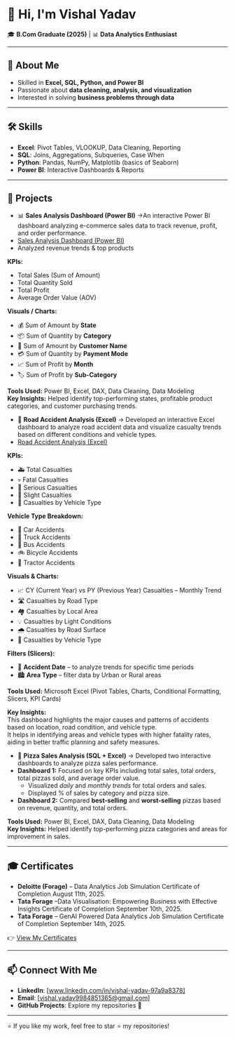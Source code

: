 # 👋 Hi, I'm Vishal Yadav  

🎓 **B.Com Graduate (2025)** | 📊 **Data Analytics Enthusiast**  

---

## 🚀 About Me  
- Skilled in **Excel, SQL, Python, and Power BI**  
- Passionate about **data cleaning, analysis, and visualization**  
- Interested in solving **business problems through data**  

---

## 🛠️ Skills  
- **Excel**: Pivot Tables, VLOOKUP, Data Cleaning, Reporting  
- **SQL**: Joins, Aggregations, Subqueries, Case When  
- **Python**: Pandas, NumPy, Matplotlib (basics of Seaborn)  
- **Power BI**: Interactive Dashboards & Reports  

---

## 📂 Projects  
- 📊 **Sales Analysis Dashboard (Power BI)** →An interactive Power BI dashboard analyzing e-commerce sales data to track revenue, profit, and order performance.
-  [Sales Analysis Dashboard (Power BI)](https://github.com/Vishal1365/Data_Analytics_Projects/tree/main/Ecommerce_Sales_Anaysis)
  - Analyzed revenue trends & top products

**KPIs:**
- Total Sales (Sum of Amount)
- Total Quantity Sold
- Total Profit
- Average Order Value (AOV)

**Visuals / Charts:**
- 💰 Sum of Amount by **State**
- 📦 Sum of Quantity by **Category**
- 👥 Sum of Amount by **Customer Name**
- 💳 Sum of Quantity by **Payment Mode**
- 📈 Sum of Profit by **Month**
- 🏷️ Sum of Profit by **Sub-Category**

**Tools Used:** Power BI, Excel, DAX, Data Cleaning, Data Modeling  
**Key Insights:** Helped identify top-performing states, profitable product categories, and customer purchasing trends.

- 👥 **Road Accident Analysis (Excel)** → Developed an interactive Excel dashboard to analyze road accident data and visualize casualty trends based on different conditions and vehicle types.
- [Road Accident Analysis (Excel)](https://github.com/Vishal1365/Data_Analytics_Projects/tree/main/Road_Accident_Sales_Analysis)

**KPIs:**
- 🚑 Total Casualties  
- 💀 Fatal Casualties  
- 🤕 Serious Casualties  
- 🚗 Slight Casualties  
- 🚙 Casualties by Vehicle Type  

**Vehicle Type Breakdown:**
- 🚗 Car Accidents  
- 🚚 Truck Accidents  
- 🚌 Bus Accidents  
- 🚲 Bicycle Accidents  
- 🚜 Tractor Accidents  

**Visuals & Charts:**
- 📈 CY (Current Year) vs PY (Previous Year) Casualties – Monthly Trend  
- 🛣️ Casualties by Road Type  
- 🏘️ Casualties by Local Area  
- 💡 Casualties by Light Conditions  
- 🌧️ Casualties by Road Surface  
- 🚙 Casualties by Vehicle Type  

**Filters (Slicers):**
- 📅 **Accident Date** – to analyze trends for specific time periods  
- 🏙️ **Area Type** – filter data by Urban or Rural areas  

**Tools Used:** Microsoft Excel (Pivot Tables, Charts, Conditional Formatting, Slicers, KPI Cards)

**Key Insights:**  
This dashboard highlights the major causes and patterns of accidents based on location, road condition, and vehicle type.  
It helps in identifying areas and vehicle types with higher fatality rates, aiding in better traffic planning and safety measures.

- 🍕 **Pizza Sales Analysis (SQL + Excel)** → Developed two interactive dashboards to analyze pizza sales performance.  
- **Dashboard 1:** Focused on key KPIs including total sales, total orders, total pizzas sold, and average order value.  
  - Visualized *daily* and *monthly trends* for total orders and sales.  
  - Displayed % of sales by category and pizza size.  
- **Dashboard 2:** Compared **best-selling** and **worst-selling** pizzas based on revenue, quantity, and total orders.  

**Tools Used:** Power BI, Excel, DAX, Data Cleaning, Data Modeling  
**Key Insights:** Helped identify top-performing pizza categories and areas for improvement in sales.
 

---

## 🎓 Certificates  
- **Deloitte (Forage)** – Data Analytics Job Simulation
Certificate of Completion
August 11th, 2025.  
- **Tata Forage** –Data Visualisation: Empowering Business
with Effective Insights
Certificate of Completion
September 10th, 2025.
 - **Tata Forage** –  GenAI Powered Data Analytics Job Simulation
Certificate of Completion
September 14th, 2025.

👉 [View My Certificates](https://github.com/Vishal1365/Certificates)  

---

## 📫 Connect With Me  
- **LinkedIn**: [www.linkedin.com/in/vishal-yadav-97a9a8378]  
- **Email**: [vishal.yadav9984851365@gmail.com]  
- **GitHub Projects**: Explore my repositories 🚀  

---

⭐ If you like my work, feel free to star ⭐ my repositories!
